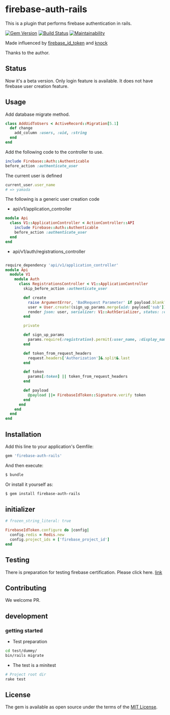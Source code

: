 # firebase-auth-rails


This is a plugin that performs firebase authentication in rails.

[![Gem Version](https://badge.fury.io/rb/firebase-auth-rails.svg)](https://badge.fury.io/rb/firebase-auth-rails)
[![Build Status](https://travis-ci.org/penguinwokrs/firebase-auth-rails.svg?branch=master)](https://travis-ci.org/penguinwokrs/firebase-auth-rails)
[![Maintainability](https://api.codeclimate.com/v1/badges/42c3a31a589213a5b82b/maintainability)](https://codeclimate.com/github/penguinwokrs/aws-transcoder-rails/maintainability)



Made influenced by [firebase_id_token](https://github.com/fschuindt/firebase_id_token) and [knock](https://github.com/nsarno/knock)

Thanks to the author.

## Status
Now it's a beta version.
Only login feature is available.
It does not have firebase user creation feature.

## Usage
Add database migrate method.

```ruby
class AddUidToUsers < ActiveRecord::Migration[5.1]
  def change
    add_column :users, :uid, :string
  end
end
```

Add the following code to the controller to use.

```ruby
include Firebase::Auth::Authenticable
before_action :authenticate_user
```

The current user is defined
``` ruby
current_user.user_name
# => yamada
```

The following is a generic user creation code

* api/v1/application_controller

```ruby
module Api
  class V1::ApplicationController < ActionController::API
    include Firebase::Auth::Authenticable
    before_action :authenticate_user
  end
end
```

* api/v1/auth/registrations_controller
```ruby

require_dependency 'api/v1/application_controller'
module Api
  module V1
    module Auth
      class RegistrationsController < V1::ApplicationController
        skip_before_action :authenticate_user

        def create
          raise ArgumentError, 'BadRequest Parameter' if payload.blank?
          user = User.create!(sign_up_params.merge(uid: payload['sub']))
          render json: user, serializer: V1::AuthSerializer, status: :ok
        end

        private

        def sign_up_params
          params.require(:registration).permit(:user_name, :display_name)
        end

        def token_from_request_headers
          request.headers['Authorization']&.split&.last
        end

        def token
          params[:token] || token_from_request_headers
        end

        def payload
          @payload ||= FirebaseIdToken::Signature.verify token
        end
      end
    end
  end
end

```

## Installation
Add this line to your application's Gemfile:

```ruby
gem 'firebase-auth-rails'
```

And then execute:
```bash
$ bundle
```

Or install it yourself as:
```bash
$ gem install firebase-auth-rails
```

## initializer
```ruby
# frozen_string_literal: true

FirebaseIdToken.configure do |config|
  config.redis = Redis.new
  config.project_ids = ['firebase_project_id']
end

```

## Testing
There is preparation for testing firebase certification.
Please click here. [link](https://github.com/fschuindt/firebase_id_token#user-content-development)

## Contributing
We welcome PR.


## development
### getting started

* Test preparation

```bash
cd test/dummy/
bin/rails migrate
```

* The test is a minitest
```bash
# Project root dir
rake test
```

## License
The gem is available as open source under the terms of the [MIT License](http://opensource.org/licenses/MIT).
